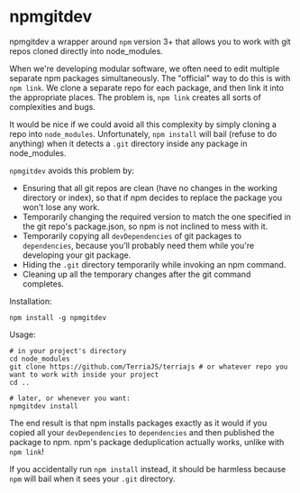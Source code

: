 # npmgitdev

npmgitdev a wrapper around `npm` version 3+ that allows you to work with git repos cloned directly into node_modules.

When we're developing modular software, we often need to edit multiple separate npm packages simultaneously.  The "official" way to do this is with `npm link`.  We clone a separate repo for each package, and then link it into the appropriate places.  The problem is, `npm link` creates all sorts of complexities and bugs.

It would be nice if we could avoid all this complexity by simply cloning a repo into `node_modules`.  Unfortunately, `npm install` will bail (refuse to do anything) when it detects a `.git` directory inside any package in node_modules.

`npmgitdev` avoids this problem by:

* Ensuring that all git repos are clean (have no changes in the working directory or index), so that if npm decides to replace the package you won't lose any work.
* Temporarily changing the required version to match the one specified in the git repo's package.json, so npm is not inclined to mess with it.
* Temporarily copying all `devDependencies` of git packages to `dependencies`, because you'll probably need them while you're developing your git package.
* Hiding the `.git` directory temporarily while invoking an npm command.
* Cleaning up all the temporary changes after the git command completes.

Installation:

```
npm install -g npmgitdev
```

Usage:

```
# in your project's directory
cd node_modules
git clone https://github.com/TerriaJS/terriajs # or whatever repo you want to work with inside your project
cd ..

# later, or whenever you want:
npmgitdev install
```

The end result is that npm installs packages exactly as it would if you copied all your `devDependencies` to `dependencies` and then published the package to npm.  npm's package deduplication actually works, unlike with `npm link`!

If you accidentally run `npm install` instead, it should be harmless because `npm` will bail when it sees your `.git` directory.
